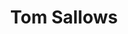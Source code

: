 ---
title: Tom Sallows
name: Tom Sallows
name-sort: Sallows, Tom
totals:
- event: Brier
  games: 5
  wins: 4
  losses: 1
  inturn-total: 9
  inturn-percent: 64
  outturn-total: 17
  outturn-percent: 76
  draw-total: 14
  draw-percent: 79
  takeout-total: 12
  takeout-percent: 65
  shots-total: 26
  shots-percent: 72
- event: Trials (Men)
  games: 0
  wins: 0
  losses: 0
years:
- year: 2015
  event: Brier
  team: CA
  position: Second
  games: 1
  wins: 0
  losses: 1
  inturn-total: 2
  inturn-percent: 63
  outturn-total: 2
  outturn-percent: 100
  draw-total: 4
  draw-percent: 81
  takeout-total: 0
  takeout-percent: 
  shots-total: 4
  shots-percent: 81
- year: 2016
  event: Brier
  team: CA
  position: Second
  games: 1
  wins: 1
  losses: 0
  inturn-total: 2
  inturn-percent: 100
  outturn-total: 4
  outturn-percent: 88
  draw-total: 6
  draw-percent: 92
  takeout-total: 0
  takeout-percent: 
  shots-total: 6
  shots-percent: 92
- year: 2018
  event: Brier
  team: CA
  position: Lead
  games: 1
  wins: 1
  losses: 0
  inturn-total: 2
  inturn-percent: 50
  outturn-total: 0
  outturn-percent: 
  draw-total: 2
  draw-percent: 50
  takeout-total: 0
  takeout-percent: 
  shots-total: 2
  shots-percent: 50
- year: 2018
  event: Brier
  team: CA
  position: Second
  games: 1
  wins: 1
  losses: 0
  inturn-total: 0
  inturn-percent: 
  outturn-total: 2
  outturn-percent: 38
  draw-total: 0
  draw-percent: 
  takeout-total: 2
  takeout-percent: 38
  shots-total: 2
  shots-percent: 38
- year: 2018
  team: Totals
  games: 2
  wins: 2
  losses: 0
  inturn-total: 2
  inturn-percent: 50
  outturn-total: 2
  outturn-percent: 38
  draw-total: 2
  draw-percent: 50
  takeout-total: 2
  takeout-percent: 38
  shots-total: 4
  shots-percent: 44
- year: 2019
  event: Brier
  team: CA
  position: Second
  games: 1
  wins: 1
  losses: 0
  inturn-total: 3
  inturn-percent: 50
  outturn-total: 9
  outturn-percent: 75
  draw-total: 2
  draw-percent: 63
  takeout-total: 10
  takeout-percent: 70
  shots-total: 12
  shots-percent: 69
- year: 2017
  event: Trials (Men)
  team: Gush
  position: Alternate
vs:
- Appelman, Tom
- Fecteau, Steve
- Flasch, Colton
- Geall, Sean
- Harper, David
- Hart, Richard
- Howard, Glenn
- Howard, Scott
- Kendall, Lloyd
- Laycock, Steve
- Mackey, Peter
- Muyres, Dallan
- Muyres, Kirk
- Nadeau, Jeff
- Nerpin, Andrew
- Richard, Jeff
- Savill, Craig
- Scoffin, Thomas
- Scoffin, Wade
- Spencer, Adam
- St.Louis, David
- Wood, Brad
- Hebert, Ben
- Kennedy, Marc
- Koe, Kevin
- Laing, Brent
---